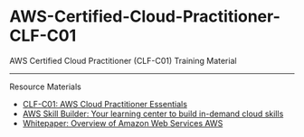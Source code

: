 # AWS-Certified-Cloud-Practitioner-CLF-C01
AWS Certified Cloud Practitioner (CLF-C01) Training Material

---

Resource Materials

- [CLF-C01: AWS Cloud Practitioner Essentials](https://explore.skillbuilder.aws/learn/course/external/view/elearning/134/aws-cloud-practitioner-essentials)
- [AWS Skill Builder: Your learning center to build in-demand cloud skills](https://explore.skillbuilder.aws)
- [Whitepaper: Overview of Amazon Web Services AWS](https://d1.awsstatic.com/whitepapers/aws-overview.pdf)

